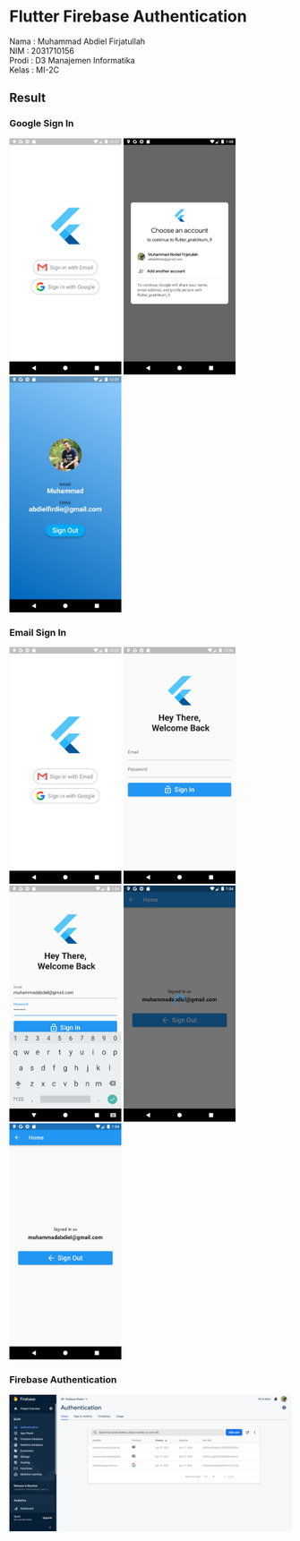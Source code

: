 # Flutter Firebase Authentication

Nama : Muhammad Abdiel Firjatullah <br>
NIM : 2031710156 <br>
Prodi : D3 Manajemen Informatika <br>
Kelas : MI-2C <br>

## Result

### Google Sign In

<span>
    <img src="assets/result/1.png" width="200">
</span>
<span>
    <img src="assets/result/2.png" width="200">
</span>
<span>
    <img src="assets/result/3.png" width="200">
</span>

### Email Sign In

<span>
    <img src="assets/result/4.png" width="200">
</span>
<span>
    <img src="assets/result/5.png" width="200">
</span>
<span>
    <img src="assets/result/6.png" width="200">
</span>
<span>
    <img src="assets/result/7.png" width="200">
</span>
<span>
    <img src="assets/result/8.png" width="200">
</span>

### Firebase Authentication

<span>
    <img src="assets/result/firebase.png" >
</span>

